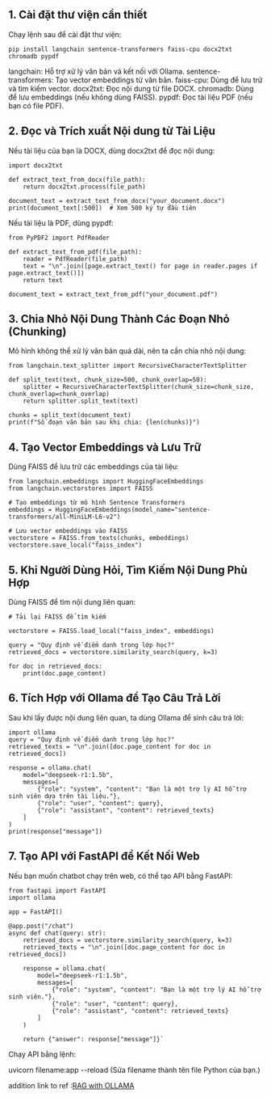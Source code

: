 ## 1. Cài đặt thư viện cần thiết
Chạy lệnh sau để cài đặt thư viện:

    pip install langchain sentence-transformers faiss-cpu docx2txt chromadb pypdf

langchain: Hỗ trợ xử lý văn bản và kết nối với Ollama.
sentence-transformers: Tạo vector embeddings từ văn bản.
faiss-cpu: Dùng để lưu trữ và tìm kiếm vector.
docx2txt: Đọc nội dung từ file DOCX.
chromadb: Dùng để lưu embeddings (nếu không dùng FAISS).
pypdf: Đọc tài liệu PDF (nếu bạn có file PDF).

## 2. Đọc và Trích xuất Nội dung từ Tài Liệu

Nếu tài liệu của bạn là DOCX, dùng docx2txt để đọc nội dung:

```
import docx2txt

def extract_text_from_docx(file_path):
    return docx2txt.process(file_path)

document_text = extract_text_from_docx("your_document.docx")
print(document_text[:500])  # Xem 500 ký tự đầu tiên

```
Nếu tài liệu là PDF, dùng pypdf:

```
from PyPDF2 import PdfReader

def extract_text_from_pdf(file_path):
    reader = PdfReader(file_path)
    text = "\n".join([page.extract_text() for page in reader.pages if page.extract_text()])
    return text

document_text = extract_text_from_pdf("your_document.pdf")
```
## 3. Chia Nhỏ Nội Dung Thành Các Đoạn Nhỏ (Chunking)
Mô hình không thể xử lý văn bản quá dài, nên ta cần chia nhỏ nội dung:

```
from langchain.text_splitter import RecursiveCharacterTextSplitter

def split_text(text, chunk_size=500, chunk_overlap=50):
    splitter = RecursiveCharacterTextSplitter(chunk_size=chunk_size, chunk_overlap=chunk_overlap)
    return splitter.split_text(text)

chunks = split_text(document_text)
print(f"Số đoạn văn bản sau khi chia: {len(chunks)}")
```

## 4. Tạo Vector Embeddings và Lưu Trữ

Dùng FAISS để lưu trữ các embeddings của tài liệu:
```
from langchain.embeddings import HuggingFaceEmbeddings
from langchain.vectorstores import FAISS

# Tạo embeddings từ mô hình Sentence Transformers
embeddings = HuggingFaceEmbeddings(model_name="sentence-transformers/all-MiniLM-L6-v2")

# Lưu vector embeddings vào FAISS
vectorstore = FAISS.from_texts(chunks, embeddings)
vectorstore.save_local("faiss_index")

```
## 5. Khi Người Dùng Hỏi, Tìm Kiếm Nội Dung Phù Hợp
Dùng FAISS để tìm nội dung liên quan:

```
# Tải lại FAISS để tìm kiếm

vectorstore = FAISS.load_local("faiss_index", embeddings)

query = "Quy định về điểm danh trong lớp học?"
retrieved_docs = vectorstore.similarity_search(query, k=3)

for doc in retrieved_docs:
    print(doc.page_content)
```
## 6. Tích Hợp với Ollama để Tạo Câu Trả Lời
Sau khi lấy được nội dung liên quan, ta dùng Ollama để sinh câu trả lời:
```
import ollama
query = "Quy định về điểm danh trong lớp học?"
retrieved_texts = "\n".join([doc.page_content for doc in retrieved_docs])

response = ollama.chat(
    model="deepseek-r1:1.5b",
    messages=[
        {"role": "system", "content": "Bạn là một trợ lý AI hỗ trợ sinh viên dựa trên tài liệu."},
        {"role": "user", "content": query},
        {"role": "assistant", "content": retrieved_texts}
    ]
)
print(response["message"])

```
## 7. Tạo API với FastAPI để Kết Nối Web
Nếu bạn muốn chatbot chạy trên web, có thể tạo API bằng FastAPI:

    from fastapi import FastAPI
    import ollama
    
    app = FastAPI()
    
    @app.post("/chat")
    async def chat(query: str):
        retrieved_docs = vectorstore.similarity_search(query, k=3)
        retrieved_texts = "\n".join([doc.page_content for doc in retrieved_docs])
    
        response = ollama.chat(
            model="deepseek-r1:1.5b",
            messages=[
                {"role": "system", "content": "Bạn là một trợ lý AI hỗ trợ sinh viên."},
                {"role": "user", "content": query},
                {"role": "assistant", "content": retrieved_texts}
            ]
        )
    
        return {"answer": response["message"]}`

Chạy API bằng lệnh:
 
uvicorn filename:app --reload
(Sửa filename thành tên file Python của bạn.)






addition link to ref :[RAG with OLLAMA](https://dev.to/mohsin_rashid_13537f11a91/rag-with-ollama-1049)
